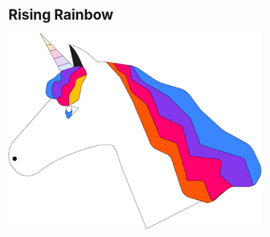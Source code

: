 # Rising Rainbow

![Rising Rainbow](https://github.com/Axelezn/RisingRainbow/blob/main/design/Logos/1x/t%C3%AAte%20licorne%20(2)%402x.png?raw=true)
